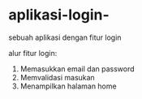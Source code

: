 # aplikasi-login-
sebuah aplikasi dengan fitur login 

alur fitur login:
1. Memasukkan email dan password
2. Memvalidasi masukan 
3. Menampilkan halaman home

